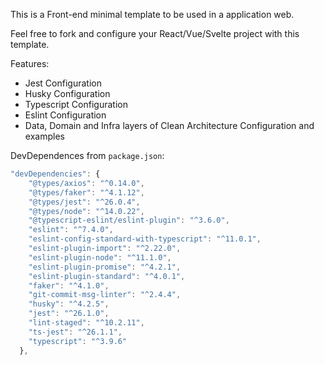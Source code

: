 This is a Front-end minimal template to be used in a application web.

Feel free to fork and configure your React/Vue/Svelte project with this template.

Features:

- Jest Configuration
- Husky Configuration
- Typescript Configuration
- Eslint Configuration
- Data, Domain and Infra layers of Clean Architecture Configuration and examples


DevDependences from `package.json`:
```js
"devDependencies": {
    "@types/axios": "^0.14.0",
    "@types/faker": "^4.1.12",
    "@types/jest": "^26.0.4",
    "@types/node": "^14.0.22",
    "@typescript-eslint/eslint-plugin": "^3.6.0",
    "eslint": "^7.4.0",
    "eslint-config-standard-with-typescript": "^11.0.1",
    "eslint-plugin-import": "^2.22.0",
    "eslint-plugin-node": "^11.1.0",
    "eslint-plugin-promise": "^4.2.1",
    "eslint-plugin-standard": "^4.0.1",
    "faker": "^4.1.0",
    "git-commit-msg-linter": "^2.4.4",
    "husky": "^4.2.5",
    "jest": "^26.1.0",
    "lint-staged": "^10.2.11",
    "ts-jest": "^26.1.1",
    "typescript": "^3.9.6"
  },
```

